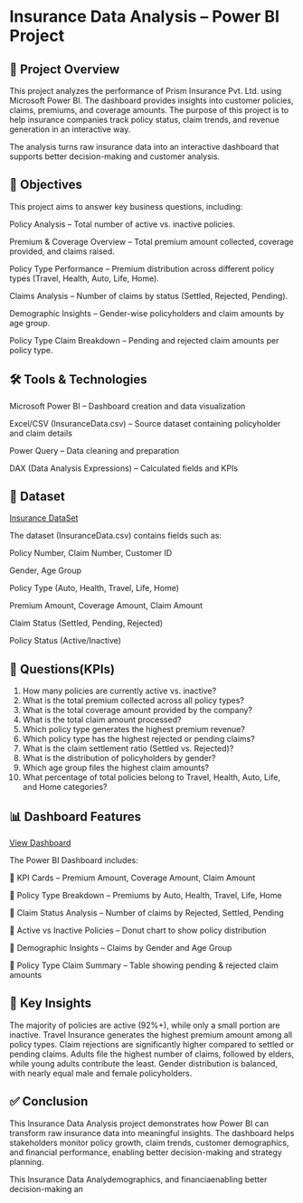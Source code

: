  # Insurance Data Analysis – Power BI Project
 
## 📌 Project Overview

This project analyzes the performance of Prism Insurance Pvt. Ltd. using Microsoft Power BI. The dashboard provides insights into customer policies, claims, premiums, and coverage amounts. The purpose of this project is to help insurance companies track policy status, claim trends, and revenue generation in an interactive way.

The analysis turns raw insurance data into an interactive dashboard that supports better decision-making and customer analysis.

## 🎯 Objectives
This project aims to answer key business questions, including:

Policy Analysis – Total number of active vs. inactive policies.

Premium & Coverage Overview – Total premium amount collected, coverage provided, and claims raised.

Policy Type Performance – Premium distribution across different policy types (Travel, Health, Auto, Life, Home).

Claims Analysis – Number of claims by status (Settled, Rejected, Pending).

Demographic Insights – Gender-wise policyholders and claim amounts by age group.

Policy Type Claim Breakdown – Pending and rejected claim amounts per policy type.

## 🛠️ Tools & Technologies

Microsoft Power BI – Dashboard creation and data visualization

Excel/CSV (InsuranceData.csv) – Source dataset containing policyholder and claim details

Power Query – Data cleaning and preparation

DAX (Data Analysis Expressions) – Calculated fields and KPIs

## 📂 Dataset
<a href="https://github.com/saikarthik2601/Insurance-Data-Analysis/blob/main/InsuranceData.xlsx">Insurance DataSet</a>

The dataset (InsuranceData.csv) contains fields such as:

Policy Number, Claim Number, Customer ID

Gender, Age Group

Policy Type (Auto, Health, Travel, Life, Home)

Premium Amount, Coverage Amount, Claim Amount

Claim Status (Settled, Pending, Rejected)

Policy Status (Active/Inactive)

## 📌 Questions(KPIs)

1. How many policies are currently active vs. inactive?
2. What is the total premium collected across all policy types?
3. What is the total coverage amount provided by the company?
4. What is the total claim amount processed?
5. Which policy type generates the highest premium revenue?
6. Which policy type has the highest rejected or pending claims?
7. What is the claim settlement ratio (Settled vs. Rejected)?
8. What is the distribution of policyholders by gender?
9. Which age group files the highest claim amounts?
10. What percentage of total policies belong to Travel, Health, Auto, Life, and Home categories?

## 📊 Dashboard Features
<a href="https://github.com/saikarthik2601/Insurance-Data-Analysis/blob/main/Project%20Dashboard%20Screenshot.png">View Dashboard</a>

The Power BI Dashboard includes:

📌 KPI Cards – Premium Amount, Coverage Amount, Claim Amount

📌 Policy Type Breakdown – Premiums by Auto, Health, Travel, Life, Home

📌 Claim Status Analysis – Number of claims by Rejected, Settled, Pending

📌 Active vs Inactive Policies – Donut chart to show policy distribution

📌 Demographic Insights – Claims by Gender and Age Group

📌 Policy Type Claim Summary – Table showing pending & rejected claim amounts

## 🚀 Key Insights

The majority of policies are active (92%+), while only a small portion are inactive.
Travel Insurance generates the highest premium amount among all policy types.
Claim rejections are significantly higher compared to settled or pending claims.
Adults file the highest number of claims, followed by elders, while young adults contribute the least.
Gender distribution is balanced, with nearly equal male and female policyholders.

## ✅ Conclusion

This Insurance Data Analysis project demonstrates how Power BI can transform raw insurance data into meaningful insights. The dashboard helps stakeholders monitor policy growth, claim trends, customer demographics, and financial performance, enabling better decision-making and strategy planning.


This Insurance Data Analydemographics, and financiaenabling better decision-making an
